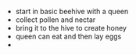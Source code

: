 - start in basic beehive with a queen
- collect pollen and nectar
- bring it to the hive to create honey
- queen can eat and then lay eggs
-
